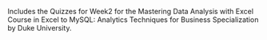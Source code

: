 Includes the Quizzes for Week2 for the Mastering Data Analysis with Excel Course in Excel to MySQL: Analytics Techniques for Business Specialization by Duke University.
